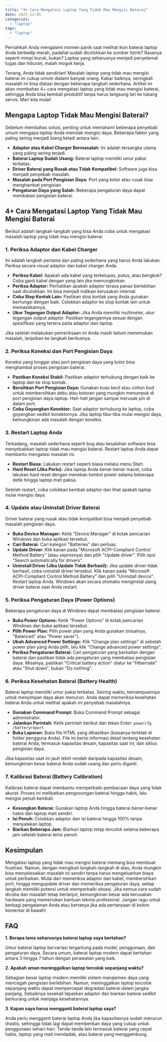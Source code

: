 ```yaml
---
title: "4+ Cara Mengatasi Laptop Yang Tidak Mau Mengisi Baterai"
date: 2025-12-05
categories: 
  - "laptop"
tags: 
  - "laptop"
---
```


Pernahkah Anda mengalami momen panik saat melihat ikon baterai laptop Anda berkedip merah, padahal sudah dicolokkan ke sumber listrik? Rasanya seperti mimpi buruk, bukan? Laptop yang seharusnya menjadi penyelamat tugas dan hiburan, malah mogok kerja.

Tenang, Anda tidak sendirian! Masalah laptop yang tidak mau mengisi baterai ini cukup umum dialami banyak orang. Kabar baiknya, seringkali masalah ini bisa diatasi dengan beberapa langkah sederhana. Artikel ini akan membahas 4+ cara mengatasi laptop yang tidak mau mengisi baterai, sehingga Anda bisa kembali produktif tanpa harus langsung lari ke tukang servis. Mari kita mulai!

## Mengapa Laptop Tidak Mau Mengisi Baterai?

Sebelum membahas solusi, penting untuk memahami beberapa penyebab umum mengapa laptop Anda menolak mengisi daya. Beberapa faktor yang paling sering menjadi biang keladi antara lain:

- **Adaptor atau Kabel Charger Bermasalah:** Ini adalah tersangka utama yang paling sering terjadi.
- **Baterai Laptop Sudah Usang:** Baterai laptop memiliki umur pakai terbatas.
- **Driver Baterai yang Rusak atau Tidak Kompatibel:** Software juga bisa menjadi penyebab masalah.
- **Masalah pada Port Pengisian Daya:** Port yang kotor atau rusak bisa menghambat pengisian.
- **Pengaturan Daya yang Salah:** Beberapa pengaturan daya dapat membatasi pengisian baterai.

## 4+ Cara Mengatasi Laptop Yang Tidak Mau Mengisi Baterai

Berikut adalah langkah-langkah yang bisa Anda coba untuk mengatasi masalah laptop yang tidak mau mengisi baterai:

### 1\. Periksa Adaptor dan Kabel Charger

Ini adalah langkah pertama dan paling sederhana yang harus Anda lakukan. Periksa secara visual adaptor dan kabel charger Anda.

- **Periksa Kabel:** Apakah ada kabel yang terkelupas, putus, atau bengkok? Coba ganti kabel dengan yang lain jika memungkinkan.
- **Periksa Adaptor:** Perhatikan apakah adaptor terasa panas berlebihan saat dicolokkan. Ini bisa menjadi indikasi kerusakan internal.
- **Coba Stop Kontak Lain:** Pastikan stop kontak yang Anda gunakan berfungsi dengan baik. Colokkan adaptor ke stop kontak lain untuk memastikannya.
- **Ukur Tegangan Output Adaptor:** Jika Anda memiliki multimeter, ukur tegangan output adaptor. Pastikan tegangannya sesuai dengan spesifikasi yang tertera pada adaptor dan laptop.

Jika setelah melakukan pemeriksaan ini Anda masih belum menemukan masalah, lanjutkan ke langkah berikutnya.

### 2\. Periksa Koneksi dan Port Pengisian Daya

Koneksi yang longgar atau port pengisian daya yang kotor bisa menghambat proses pengisian baterai.

- **Pastikan Koneksi Stabil:** Pastikan adaptor terhubung dengan baik ke laptop dan ke stop kontak.
- **Bersihkan Port Pengisian Daya:** Gunakan kuas kecil atau cotton bud untuk membersihkan debu atau kotoran yang mungkin menumpuk di port pengisian daya laptop. Hati-hati jangan sampai merusak pin di dalam port.
- **Coba Goyangkan Konektor:** Saat adaptor terhubung ke laptop, coba goyangkan sedikit konektornya. Jika laptop tiba-tiba mulai mengisi daya, kemungkinan ada masalah dengan koneksi.

### 3\. Restart Laptop Anda

Terkadang, masalah sederhana seperti bug atau kesalahan software bisa menyebabkan laptop tidak mau mengisi baterai. Restart laptop Anda dapat membantu mengatasi masalah ini.

- **Restart Biasa:** Lakukan restart seperti biasa melalui menu Start.
- **Hard Reset (Jika Perlu):** Jika laptop Anda benar-benar macet, coba lakukan hard reset dengan menekan tombol power selama beberapa detik hingga laptop mati paksa.

Setelah restart, coba colokkan kembali adaptor dan lihat apakah laptop mulai mengisi daya.

### 4\. Update atau Uninstall Driver Baterai

Driver baterai yang rusak atau tidak kompatibel bisa menjadi penyebab masalah pengisian daya.

- **Buka Device Manager:** Ketik "Device Manager" di kotak pencarian Windows dan buka aplikasi tersebut.
- **Cari Baterai:** Cari kategori "Batteries" dan perluas.
- **Update Driver:** Klik kanan pada "Microsoft ACPI-Compliant Control Method Battery" (atau sejenisnya) dan pilih "Update driver". Pilih opsi "Search automatically for drivers".
- **Uninstall Driver (Jika Update Tidak Berhasil):** Jika update driver tidak berhasil, coba uninstall driver tersebut. Klik kanan pada "Microsoft ACPI-Compliant Control Method Battery" dan pilih "Uninstall device". Restart laptop Anda. Windows akan secara otomatis menginstal ulang driver baterai saat Anda restart.

### 5\. Periksa Pengaturan Daya (Power Options)

Beberapa pengaturan daya di Windows dapat membatasi pengisian baterai.

- **Buka Power Options:** Ketik "Power Options" di kotak pencarian Windows dan buka aplikasi tersebut.
- **Pilih Power Plan:** Pilih power plan yang Anda gunakan (misalnya, "Balanced" atau "Power saver").
- **Ubah Advanced Power Settings:** Klik "Change plan settings" di sebelah power plan yang Anda pilih, lalu klik "Change advanced power settings".
- **Periksa Pengaturan Baterai:** Cari pengaturan yang berkaitan dengan baterai dan pastikan tidak ada pengaturan yang membatasi pengisian daya. Misalnya, pastikan "Critical battery action" diatur ke "Hibernate" atau "Shut down", bukan "Do nothing".

### 6\. Periksa Kesehatan Baterai (Battery Health)

Baterai laptop memiliki umur pakai terbatas. Seiring waktu, kemampuannya untuk menyimpan daya akan menurun. Anda dapat memeriksa kesehatan baterai Anda untuk melihat apakah ini penyebab masalahnya.

- **Gunakan Command Prompt:** Buka Command Prompt sebagai administrator.
- **Jalankan Perintah:** Ketik perintah berikut dan tekan Enter: `powercfg /batteryreport`
- **Buka Laporan:** Buka file HTML yang dihasilkan (biasanya terletak di folder pengguna Anda). File ini berisi informasi detail tentang kesehatan baterai Anda, termasuk kapasitas desain, kapasitas saat ini, dan siklus pengisian daya.

Jika kapasitas saat ini jauh lebih rendah daripada kapasitas desain, kemungkinan besar baterai Anda sudah usang dan perlu diganti.

### 7\. Kalibrasi Baterai (Battery Calibration)

Kalibrasi baterai dapat membantu memperbaiki pembacaan daya yang tidak akurat. Proses ini melibatkan pengosongan baterai hingga habis, lalu mengisi penuh kembali.

- **Kosongkan Baterai:** Gunakan laptop Anda hingga baterai benar-benar habis dan laptop mati sendiri.
- **Isi Penuh:** Colokkan adaptor dan isi baterai hingga 100% tanpa menyalakan laptop.
- **Biarkan Beberapa Jam:** Biarkan laptop tetap tercolok selama beberapa jam setelah baterai terisi penuh.

## Kesimpulan

Mengatasi laptop yang tidak mau mengisi baterai memang bisa membuat frustrasi. Namun, dengan mengikuti langkah-langkah di atas, Anda mungkin bisa menyelesaikan masalah ini sendiri tanpa harus mengeluarkan biaya untuk perbaikan. Mulai dari memeriksa adaptor dan kabel, membersihkan port, hingga mengupdate driver dan memeriksa pengaturan daya, setiap langkah memiliki potensi untuk memperbaiki situasi. Jika semua cara sudah dicoba dan masalah tetap berlanjut, kemungkinan besar ada kerusakan hardware yang memerlukan bantuan teknisi profesional. Jangan ragu untuk berbagi pengalaman Anda atau bertanya jika ada pertanyaan di kolom komentar di bawah!

## FAQ

**1\. Berapa lama seharusnya baterai laptop saya bertahan?**

Umur baterai laptop bervariasi tergantung pada model, penggunaan, dan pengaturan daya. Secara umum, baterai laptop modern dapat bertahan antara 3 hingga 7 tahun dengan perawatan yang baik.

**2\. Apakah aman meninggalkan laptop tercolok sepanjang waktu?**

Sebagian besar laptop modern memiliki sistem manajemen daya yang mencegah pengisian berlebihan. Namun, meninggalkan laptop tercolok sepanjang waktu dapat mempercepat degradasi baterai dalam jangka panjang. Sebaiknya sesekali lepaskan adaptor dan biarkan baterai sedikit berkurang untuk menjaga kesehatannya.

**3\. Kapan saya harus mengganti baterai laptop saya?**

Anda perlu mengganti baterai laptop Anda jika kapasitasnya sudah menurun drastis, sehingga tidak lagi dapat memberikan daya yang cukup untuk penggunaan sehari-hari. Tanda-tanda lain termasuk baterai yang cepat habis, laptop yang mati mendadak, atau baterai yang menggembung.
